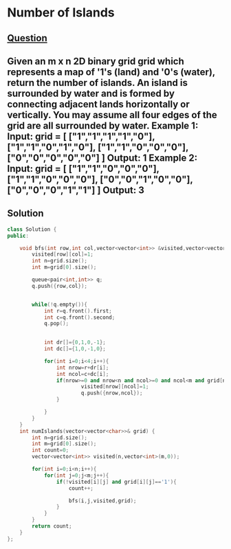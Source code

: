 # Number of Islands

## [Question](https://leetcode.com/problems/number-of-islands/description/)
Given an m x n 2D binary grid grid which represents a map of '1's (land) and '0's (water), return the number of islands.
An island is surrounded by water and is formed by connecting adjacent lands horizontally or vertically. You may assume all four edges of the grid are all surrounded by water.
Example 1:
Input: grid = [
  ["1","1","1","1","0"],
  ["1","1","0","1","0"],
  ["1","1","0","0","0"],
  ["0","0","0","0","0"]
]
Output: 1
Example 2:
Input: grid = [
  ["1","1","0","0","0"],
  ["1","1","0","0","0"],
  ["0","0","1","0","0"],
  ["0","0","0","1","1"]
]
Output: 3
---

## Solution

```cpp
class Solution {
public:

    void bfs(int row,int col,vector<vector<int>> &visited,vector<vector<char>> &grid){
        visited[row][col]=1;
        int n=grid.size();
        int m=grid[0].size();

        queue<pair<int,int>> q;
        q.push({row,col});


        while(!q.empty()){
            int r=q.front().first;
            int c=q.front().second;
            q.pop();
            

            int dr[]={0,1,0,-1};
            int dc[]={1,0,-1,0};

            for(int i=0;i<4;i++){
                int nrow=r+dr[i];
                int ncol=c+dc[i];
                if(nrow>=0 and nrow<n and ncol>=0 and ncol<m and grid[nrow][ncol]=='1' and !visited[nrow][ncol]){
                        visited[nrow][ncol]=1;
                        q.push({nrow,ncol});
                }

            }
        }
    }
    int numIslands(vector<vector<char>>& grid) {
        int n=grid.size();
        int m=grid[0].size();
        int count=0;
        vector<vector<int>> visited(n,vector<int>(m,0));

        for(int i=0;i<n;i++){
            for(int j=0;j<m;j++){
                if(!visited[i][j] and grid[i][j]=='1'){
                    count++;

                    bfs(i,j,visited,grid);
                }
            }
        }
        return count;
    }
};
